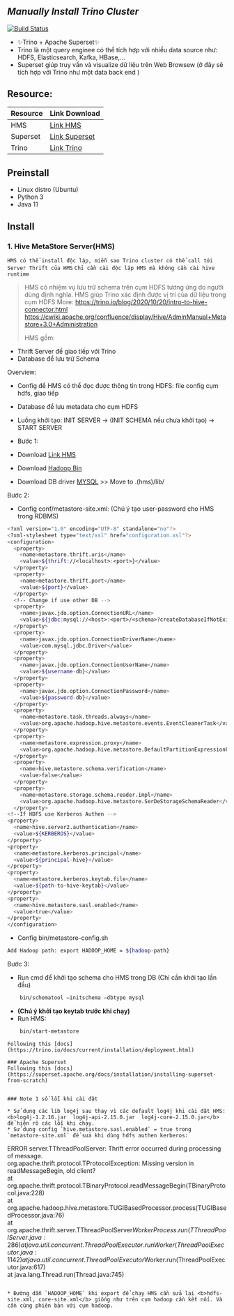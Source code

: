 # 
## _Manually Install Trino Cluster_

[![Build Status](https://travis-ci.org/joemccann/dillinger.svg?branch=master)](https://trino.io/)
- ✨Trino + Apache Superset✨
- Trino là một query enginee có thể tích hợp với nhiều data source như: HDFS, Elasticsearch, Kafka, HBase,...
- Superset giúp truy vấn và visualize dữ liệu trên Web Browsew (ở đây sẽ tích hợp với Trino như một data back end )

## Resource: 
| Resource | Link Download                                                                                                      |
| --------|--------------------------------------------------------------------------------------------------------------------|
| HMS | [Link HMS](http://apache.uvigo.es/hive/hive-standalone-metastore-3.0.0/hive-standalone-metastore-3.0.0-bin.tar.gz) |
| Superset | [Link Superset](https://superset.apache.org/docs/installation/installing-superset-from-scratch)                    |
| Trino | [Link Trino](https://trino.io/docs/current/installation/deployment.html)                                           |

## Preinstall
- Linux distro (Ubuntu)
- Python 3 
- Java 11

## Install

### 1. Hive MetaStore Server(HMS) 
`HMS có thể install độc lập, miễn sao Trino cluster có thể call tới Server Thrift của HMS`
`Chỉ cần cài độc lập HMS mà không cần cài hive runtime`
> HMS có nhiệm vụ lưu trữ schema trên cụm HDFS tương ứng do người dùng định nghĩa. 
> HMS giúp Trino xác định được vị trí của dữ liệu trong cụm HDFS 
> More: https://trino.io/blog/2020/10/20/intro-to-hive-connector.html
> https://cwiki.apache.org/confluence/display/Hive/AdminManual+Metastore+3.0+Administration
> 
> HMS gồm: 
- Thrift Server để giao tiếp với Trino
- Database để lưu trữ Schema 

Overview: 
- Config để HMS có thể đọc được thông tin trong HDFS: file config cụm hdfs, giao tiếp
- Database để lưu metadata cho cụm HDFS
- Luồng khởi tạo: INIT SERVER -> (INIT SCHEMA nếu chưa khởi tạo) -> START SERVER

- Bước 1: 
- Download [Link HMS](http://apache.uvigo.es/hive/hive-standalone-metastore-3.0.0/hive-standalone-metastore-3.0.0-bin.tar.gz)
- Download [Hadoop Bin](https://dlcdn.apache.org/hadoop/common/hadoop-3.3.1/hadoop-3.3.1.tar.gz)
- Download DB driver [MYSQL](https://repo1.maven.org/maven2/mysql/mysql-connector-java/8.0.22/mysql-connector-java-8.0.22.jar) >> Move to .(hms)/lib/

Bước 2:
- Config conf/metastore-site.xml: (Chú ý tạo user-password cho HMS trong RDBMS)
```sh
<?xml version="1.0" encoding="UTF-8" standalone="no"?>
<?xml-stylesheet type="text/xsl" href="configuration.xsl"?>
<configuration>
  <property>
    <name>metastore.thrift.uris</name>
    <value>${thrift://<localhost>:<port>}</value>
  </property>
  <property>
    <name>metastore.thrift.port</name>
    <value>${port}</value>
  </property>
  <!-- Change if use other DB -->
  <property>
    <name>javax.jdo.option.ConnectionURL</name>
    <value>${jdbc:mysql://<host>:<port>/<schema>?createDatabaseIfNotExist=true&amp;useSSL=false}</value>
  </property>
  <property>
    <name>javax.jdo.option.ConnectionDriverName</name>
    <value>com.mysql.jdbc.Driver</value>
  </property>
  <property>
    <name>javax.jdo.option.ConnectionUserName</name>
    <value>${username-db}</value>
  </property>
  <property>
    <name>javax.jdo.option.ConnectionPassword</name>
    <value>${password-db}</value>
  </property>
  <property>
    <name>metastore.task.threads.always</name>
    <value>org.apache.hadoop.hive.metastore.events.EventCleanerTask</value>
  </property>
  <property>
    <name>metastore.expression.proxy</name>
    <value>org.apache.hadoop.hive.metastore.DefaultPartitionExpressionProxy</value>
  </property>
  <property>
    <name>hive.metastore.schema.verification</name>
    <value>false</value>
  </property>
  <property>
    <name>metastore.storage.schema.reader.impl</name>
    <value>org.apache.hadoop.hive.metastore.SerDeStorageSchemaReader</value>
  </property>
<!--If HDFS use Kerberos Authen -->
<property>
  <name>hive.server2.authentication</name>
  <value>${KERBEROS}</value>
</property>
<property>
  <name>metastore.kerberos.principal</name>
  <value>${principal-hive}</value>
</property>
<property>
  <name>metastore.kerberos.keytab.file</name>
  <value>${path-to-hive-keytab}</value>
</property>
<property>
  <name>hive.metastore.sasl.enabled</name>
  <value>true</value>
</property>
</configuration>
```
- Config bin/metastore-config.sh
```sh
Add Hadoop path: export HADOOP_HOME = ${hadoop-path}
```
Bước 3:
- Run cmd để khởi tạo schema cho HMS trong DB (Chỉ cần khởi tạo lần đầu)
```sh
    bin/schematool –initschema –dbtype mysql
```
- __(Chú ý khởi tạo keytab trước khi chạy)__
- Run HMS:
```sh
    bin/start-metastore
```

``` 
Following this [docs](https://trino.io/docs/current/installation/deployment.html)

### Apache Superset
Following this [docs](https://superset.apache.org/docs/installation/installing-superset-from-scratch)


### Note 1 số lỗi khi cài đặt

* Sử dụng các lib log4j sau thay vì các default log4j khi cài đặt HMS: <b>log4j-1.2.16.jar  log4j-api-2.15.0.jar  log4j-core-2.15.0.jar</b> để hiện rõ các lỗi khi chạy.
* Sử dụng config `hive.metastore.sasl.enabled` = true trong `metastore-site.xml` để sửa khi dùng hdfs authen kerberos: 
```
ERROR server.TThreadPoolServer: Thrift error occurred during processing of message.                                                                                                                
org.apache.thrift.protocol.TProtocolException: Missing version in readMessageBegin, old client?                                                                                                                      
        at org.apache.thrift.protocol.TBinaryProtocol.readMessageBegin(TBinaryProtocol.java:228)                                                                                                                     
        at org.apache.hadoop.hive.metastore.TUGIBasedProcessor.process(TUGIBasedProcessor.java:76)                                                                                                                   
        at org.apache.thrift.server.TThreadPoolServer$WorkerProcess.run(TThreadPoolServer.java:286)                                                                                                                  
        at java.util.concurrent.ThreadPoolExecutor.runWorker(ThreadPoolExecutor.java:1142)                                                                                                                           
        at java.util.concurrent.ThreadPoolExecutor$Worker.run(ThreadPoolExecutor.java:617)                                                                                                                           
        at java.lang.Thread.run(Thread.java:745)                        
```

* Đường dẫn `HADOOP_HOME` khi export để chạy HMS cần sửa lại <b>hdfs-site.xml, core-site.xml</b> giống như trên cụm hadoop cần kết nối. Và cần cùng phiên bản với cụm hadoop.